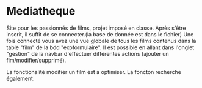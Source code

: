 # Mediatheque
Site pour les passionnés de films, projet imposé en classe.
Après s'être inscrit, il suffit de se connecter.(la base de donnée est dans le fichier)
Une fois connecté vous avez une vue globale de tous les films contenus dans la table "film" de la bdd "exoformulaire".
Il est possible en allant dans l'onglet "gestion" de la navbar d'effectuer différentes actions (ajouter un fim/modifier/supprimé).

La fonctionalité modifier un film est à optimiser.
La foncton recherche également.

